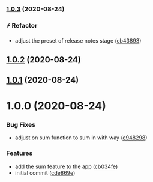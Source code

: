 ### [1.0.3](https://github.com/brunohafonso95/semantic-release-complete-workflow/compare/v1.0.2...v1.0.3) (2020-08-24)


### :zap: Refactor

* adjust the preset of release notes stage ([cb43893](https://github.com/brunohafonso95/semantic-release-complete-workflow/commit/cb4389396718f7e3b98a448835f59f02565ffb61))

## [1.0.2](https://github.com/brunohafonso95/semantic-release-complete-workflow/compare/v1.0.1...v1.0.2) (2020-08-24)

## [1.0.1](https://github.com/brunohafonso95/semantic-release-complete-workflow/compare/v1.0.0...v1.0.1) (2020-08-24)

# 1.0.0 (2020-08-24)


### Bug Fixes

* adjust on sum function to sum in with way ([e948298](https://github.com/brunohafonso95/semantic-release-complete-workflow/commit/e94829883b26d0bd3a74bdaca997ee26ef6767b1))


### Features

* add the sum feature to the app ([cb034fe](https://github.com/brunohafonso95/semantic-release-complete-workflow/commit/cb034fe7657806733379b1680ea1c9a09f211579))
* initial commit ([cde869e](https://github.com/brunohafonso95/semantic-release-complete-workflow/commit/cde869e1480da99ce948ad610f98a384b89334c6))
